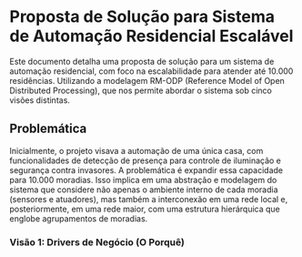 # Proposta de Solução para Sistema de Automação Residencial Escalável

Este documento detalha uma proposta de solução para um sistema de automação residencial, com foco na escalabilidade para atender até 10.000 residências. Utilizando a modelagem RM-ODP (Reference Model of Open Distributed Processing), que nos permite abordar o sistema sob cinco visões distintas.

## Problemática

Inicialmente, o projeto visava a automação de uma única casa, com funcionalidades de detecção de presença para controle de iluminação e segurança contra invasores. A problemática é expandir essa capacidade para 10.000 moradias. Isso implica em uma abstração e modelagem do sistema que considere não apenas o ambiente interno de cada moradia (sensores e atuadores), mas também a interconexão em uma rede local e, posteriormente, em uma rede maior, com uma estrutura hierárquica que englobe agrupamentos de moradias.

### Visão 1: Drivers de Negócio (O Porquê)

